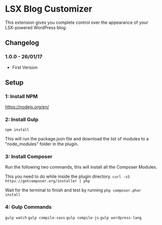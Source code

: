 # LSX Blog Customizer

This extension gives you complete control over the appearance of your LSX-powered WordPress blog.

## Changelog

### 1.0.0 - 26/01/17
* First Version

## Setup

### 1: Install NPM
https://nodejs.org/en/

### 2: Install Gulp
`npm install`

This will run the package.json file and download the list of modules to a "node_modules" folder in the plugin.

### 3: Install Composer

Run the following two commands, this will install all the Composer Modules. 

This you need to do while inside the plugin directory.
`curl -sS https://getcomposer.org/installer | php`
 
Wait for the terminal to finish and test by running
`php composer.phar install`

### 4: Gulp Commands
`gulp watch`
`gulp compile-sass`
`gulp compile-js`
`gulp wordpress-lang`